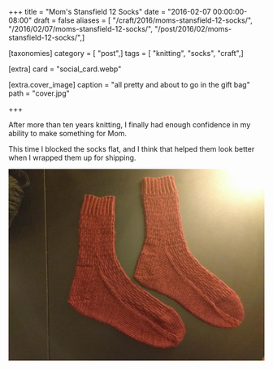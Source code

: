 +++
title = "Mom's Stansfield 12 Socks"
date = "2016-02-07 00:00:00-08:00"
draft = false
aliases = [ "/craft/2016/moms-stansfield-12-socks/", "/2016/02/07/moms-stansfield-12-socks/", "/post/2016/02/moms-stansfield-12-socks/",]

[taxonomies]
category = [ "post",]
tags = [ "knitting", "socks", "craft",]

[extra]
card = "social_card.webp"

[extra.cover_image]
caption = "all pretty and about to go in the gift bag"
path = "cover.jpg"

+++

After more than ten years knitting, I finally had enough confidence in
my ability to make something for Mom.

This time I blocked the socks flat, and I think that helped them look
better when I wrapped them up for shipping.

![Socks flat blocked](moms-stansfield-socks-flat.jpg)